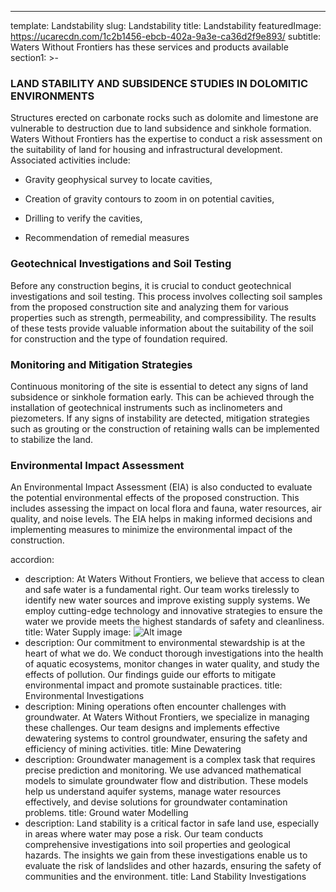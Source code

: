 ---
template: Landstability
slug: Landstability
title: Landstability
featuredImage: https://ucarecdn.com/1c2b1456-ebcb-402a-9a3e-ca36d2f9e893/
subtitle: Waters Without Frontiers has these services and products available
section1: >-
 
  ### LAND STABILITY AND SUBSIDENCE STUDIES IN DOLOMITIC ENVIRONMENTS

  Structures erected on carbonate rocks such as dolomite and limestone are vulnerable to destruction due to land subsidence and sinkhole formation. Waters Without Frontiers has the expertise to conduct a risk assessment on the suitability of land for housing and infrastructural development. Associated activities include:

  -	Gravity geophysical survey to locate cavities,

  -	Creation of gravity contours to zoom in on potential cavities,

  -	Drilling to verify the cavities,

  -	Recommendation of remedial measures

  ### Geotechnical Investigations and Soil Testing 

  Before any construction begins, it is crucial to conduct geotechnical investigations and soil testing. This process involves collecting soil samples from the proposed construction site and analyzing them for various properties such as strength, permeability, and compressibility. The results of these tests provide valuable information about the suitability of the soil for construction and the type of foundation required.

  ### Monitoring and Mitigation Strategies

  Continuous monitoring of the site is essential to detect any signs of land subsidence or sinkhole formation early. This can be achieved through the installation of geotechnical instruments such as inclinometers and piezometers. If any signs of instability are detected, mitigation strategies such as grouting or the construction of retaining walls can be implemented to stabilize the land.

  ### Environmental Impact Assessment

  An Environmental Impact Assessment (EIA) is also conducted to evaluate the potential environmental effects of the proposed construction. This includes assessing the impact on local flora and fauna, water resources, air quality, and noise levels. The EIA helps in making informed decisions and implementing measures to minimize the environmental impact of the construction.


 

   

   
accordion:
  - description: At Waters Without Frontiers, we believe that access to clean and safe water is a fundamental right. Our team works tirelessly to identify new water sources and improve existing supply systems. We employ cutting-edge technology and innovative strategies to ensure the water we provide meets the highest standards of safety and cleanliness.
    title: Water Supply
    image: <img src="https://ucarecdn.com/3a5d9fd4-e6d6-4644-ab52-314df26b6a20/" alt="Alt image"/>
  - description: Our commitment to environmental stewardship is at the heart of what we do. We conduct thorough investigations into the health of aquatic ecosystems, monitor changes in water quality, and study the effects of pollution. Our findings guide our efforts to mitigate environmental impact and promote sustainable practices.
    title: Environmental Investigations
  - description: Mining operations often encounter challenges with groundwater. At Waters Without Frontiers, we specialize in managing these challenges. Our team designs and implements effective dewatering systems to control groundwater, ensuring the safety and efficiency of mining activities.
    title: Mine Dewatering
  - description: Groundwater management is a complex task that requires precise prediction and monitoring. We use advanced mathematical models to simulate groundwater flow and distribution. These models help us understand aquifer systems, manage water resources effectively, and devise solutions for groundwater contamination problems.
    title: Ground water Modelling
  - description: Land stability is a critical factor in safe land use, especially in areas where water may pose a risk. Our team conducts comprehensive investigations into soil properties and geological hazards. The insights we gain from these investigations enable us to evaluate the risk of landslides and other hazards, ensuring the safety of communities and the environment.
    title: Land Stability Investigations
